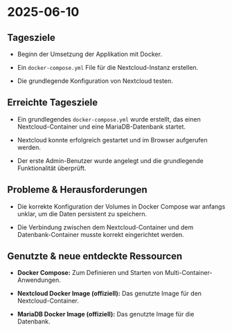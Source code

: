 2025-06-10
==========

Tagesziele
----------

-   Beginn der Umsetzung der Applikation mit Docker.

-   Ein `docker-compose.yml` File für die Nextcloud-Instanz erstellen.

-   Die grundlegende Konfiguration von Nextcloud testen.

Erreichte Tagesziele
--------------------

-   Ein grundlegendes `docker-compose.yml` wurde erstellt, das einen Nextcloud-Container und eine MariaDB-Datenbank startet.

-   Nextcloud konnte erfolgreich gestartet und im Browser aufgerufen werden.

-   Der erste Admin-Benutzer wurde angelegt und die grundlegende Funktionalität überprüft.

Probleme & Herausforderungen
----------------------------

-   Die korrekte Konfiguration der Volumes in Docker Compose war anfangs unklar, um die Daten persistent zu speichern.

-   Die Verbindung zwischen dem Nextcloud-Container und dem Datenbank-Container musste korrekt eingerichtet werden.

Genutzte & neue entdeckte Ressourcen
------------------------------------

-   **Docker Compose:** Zum Definieren und Starten von Multi-Container-Anwendungen.

-   **Nextcloud Docker Image (offiziell):** Das genutzte Image für den Nextcloud-Container.

-   **MariaDB Docker Image (offiziell):** Das genutzte Image für die Datenbank.